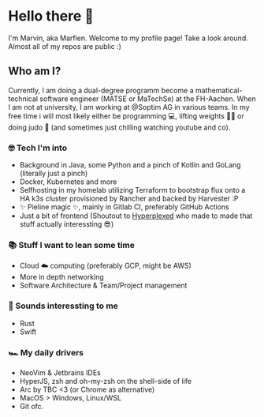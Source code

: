 # Hello there 👋
I'm Marvin, aka Marfien. Welcome to my profile page! Take a look around. Almost all of my repos are public :)

## Who am I?
Currently, I am doing a dual-degree programm become a mathematical-technical software engineer (MATSE or MaTechSe) at the FH-Aachen. When I am not at university, I am working at @Soptim AG in various teams.
In my free time i will most likely either be programming 💻, lifting weights 🏋️‍♂️ or doing judo 🥋 (and sometimes just chilling watching youtube and co).

### 🤓 Tech I'm into 
- Background in Java, some Python and a pinch of Kotlin and GoLang (literally just a pinch)
- Docker, Kubernetes and more
- Selfhosting in my homelab utilizing Terraform to bootstrap flux onto a HA k3s cluster provisioned by Rancher and backed by Harvester :P
- ✨ Pieline magic ✨, mainly in Gitlab CI, preferably GitHub Actions
- Just a bit of frontend (Shoutout to [Hyperplexed](https://www.youtube.com/c/Hyperplexed) who made to made that stuff actually interessting 😎)

### 📚 Stuff I want to lean some time
- Cloud ☁️ computing (preferably GCP, might be AWS)
- More in depth networking
- Software Architecture & Team/Project management

### 👀 Sounds interessting to me
- Rust
- Swift

### 🏎️ My daily drivers
- NeoVim & Jetbrains IDEs
- HyperJS, zsh and oh-my-zsh on the shell-side of life
- Arc by TBC <3 (or Chrome as alternative)
- MacOS > Windows, Linux/WSL
- Git ofc. 
